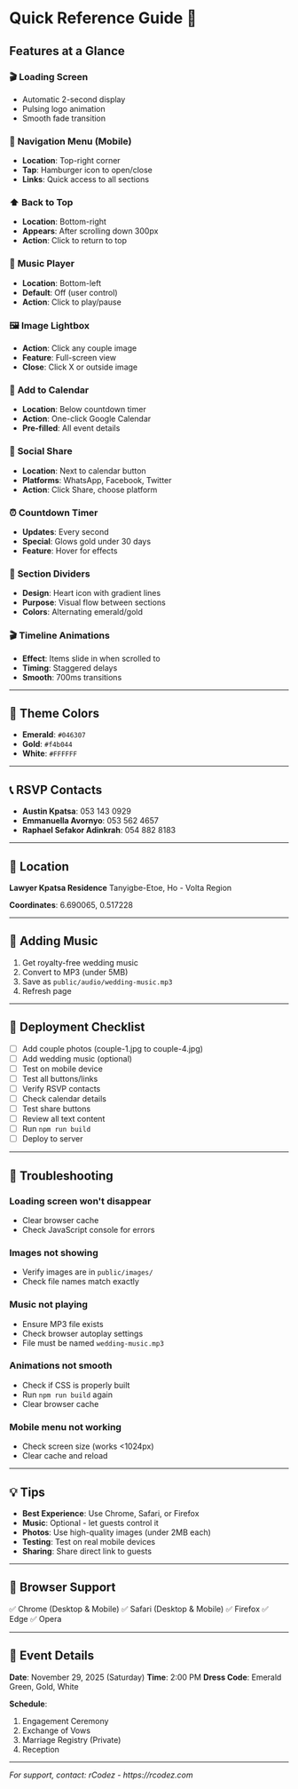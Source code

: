 # Quick Reference Guide 🚀

## Features at a Glance

### 🎬 **Loading Screen**

-   Automatic 2-second display
-   Pulsing logo animation
-   Smooth fade transition

### 📱 **Navigation Menu** (Mobile)

-   **Location**: Top-right corner
-   **Tap**: Hamburger icon to open/close
-   **Links**: Quick access to all sections

### ⬆️ **Back to Top**

-   **Location**: Bottom-right
-   **Appears**: After scrolling down 300px
-   **Action**: Click to return to top

### 🎵 **Music Player**

-   **Location**: Bottom-left
-   **Default**: Off (user control)
-   **Action**: Click to play/pause

### 🖼️ **Image Lightbox**

-   **Action**: Click any couple image
-   **Feature**: Full-screen view
-   **Close**: Click X or outside image

### 📅 **Add to Calendar**

-   **Location**: Below countdown timer
-   **Action**: One-click Google Calendar
-   **Pre-filled**: All event details

### 📱 **Social Share**

-   **Location**: Next to calendar button
-   **Platforms**: WhatsApp, Facebook, Twitter
-   **Action**: Click Share, choose platform

### ⏰ **Countdown Timer**

-   **Updates**: Every second
-   **Special**: Glows gold under 30 days
-   **Feature**: Hover for effects

### 💎 **Section Dividers**

-   **Design**: Heart icon with gradient lines
-   **Purpose**: Visual flow between sections
-   **Colors**: Alternating emerald/gold

### 🎬 **Timeline Animations**

-   **Effect**: Items slide in when scrolled to
-   **Timing**: Staggered delays
-   **Smooth**: 700ms transitions

---

## 🎨 Theme Colors

-   **Emerald**: `#046307`
-   **Gold**: `#f4b044`
-   **White**: `#FFFFFF`

---

## 📞 RSVP Contacts

-   **Austin Kpatsa**: 053 143 0929
-   **Emmanuella Avornyo**: 053 562 4657
-   **Raphael Sefakor Adinkrah**: 054 882 8183

---

## 📍 Location

**Lawyer Kpatsa Residence**
Tanyigbe-Etoe, Ho - Volta Region

**Coordinates**: 6.690065, 0.517228

---

## 🎵 Adding Music

1. Get royalty-free wedding music
2. Convert to MP3 (under 5MB)
3. Save as `public/audio/wedding-music.mp3`
4. Refresh page

---

## 🚀 Deployment Checklist

-   [ ] Add couple photos (couple-1.jpg to couple-4.jpg)
-   [ ] Add wedding music (optional)
-   [ ] Test on mobile device
-   [ ] Test all buttons/links
-   [ ] Verify RSVP contacts
-   [ ] Check calendar details
-   [ ] Test share buttons
-   [ ] Review all text content
-   [ ] Run `npm run build`
-   [ ] Deploy to server

---

## 🐛 Troubleshooting

### Loading screen won't disappear

-   Clear browser cache
-   Check JavaScript console for errors

### Images not showing

-   Verify images are in `public/images/`
-   Check file names match exactly

### Music not playing

-   Ensure MP3 file exists
-   Check browser autoplay settings
-   File must be named `wedding-music.mp3`

### Animations not smooth

-   Check if CSS is properly built
-   Run `npm run build` again
-   Clear browser cache

### Mobile menu not working

-   Check screen size (works <1024px)
-   Clear cache and reload

---

## 💡 Tips

-   **Best Experience**: Use Chrome, Safari, or Firefox
-   **Music**: Optional - let guests control it
-   **Photos**: Use high-quality images (under 2MB each)
-   **Testing**: Test on real mobile devices
-   **Sharing**: Share direct link to guests

---

## 📱 Browser Support

✅ Chrome (Desktop & Mobile)
✅ Safari (Desktop & Mobile)
✅ Firefox
✅ Edge
✅ Opera

---

## 🎉 Event Details

**Date**: November 29, 2025 (Saturday)
**Time**: 2:00 PM
**Dress Code**: Emerald Green, Gold, White

**Schedule**:

1. Engagement Ceremony
2. Exchange of Vows
3. Marriage Registry (Private)
4. Reception

---

_For support, contact: rCodez - https://rcodez.com_
